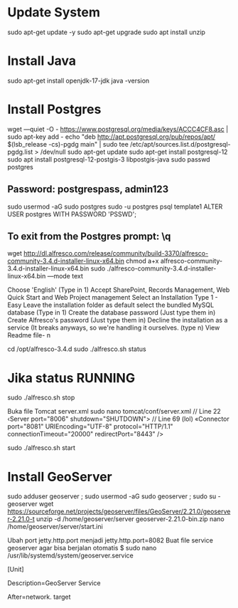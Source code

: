# Update System
sudo apt-get update -y
sudo apt-get upgrade
sudo apt install unzip

# Install Java
sudo apt-get install openjdk-17-jdk
java -version

# Install Postgres
wget —quiet -O - https://www.postgresql.org/media/keys/ACCC4CF8.asc | sudo apt-key add - 
echo "deb http://apt.postgresql.org/pub/repos/apt/  $(lsb_release -cs)-pgdg main" | sudo tee /etc/apt/sources.list.d/postgresql-pgdg.list &gt;  /dev/null
sudo apt-get update
sudo apt-get install postgresql-12
sudo apt install postgresql-12-postgis-3 libpostgis-java
sudo passwd postgres
## Password: postgrespass, admin123
sudo usermod -aG sudo postgres
sudo -u postgres psql template1
ALTER USER postgres WITH PASSWORD 'PSSWD';
## To exit from the Postgres prompt: \q


wget http://dl.alfresco.com/release/community/build-3370/alfresco-community-3.4.d-installer-linux-x64.bin
chmod a+x alfresco-community-3.4.d-installer-linux-x64.bin
sudo ./alfresco-community-3.4.d-installer-linux-x64.bin —mode text

Choose 'English' (Type in 1)
﻿﻿Accept SharePoint, Records Management, Web Quick Start and Web Project management
﻿﻿Select an Installation Type 1 - Easy
﻿Leave the installation folder as default
﻿﻿select the bundled MySQL database (Type in 1)
﻿﻿Create the database password (Just type them in)
﻿﻿Create Alfresco's password (Just type them in)
﻿﻿Decline the installation as a service (It breaks anyways, so we're handling it ourselves. (type n)
View Readme file- n

cd  /opt/alfresco-3.4.d 
sudo ./alfresco.sh status

# Jika status RUNNING
sudo ./alfresco.sh stop

Buka file Tomcat server.xml
sudo nano tomcat/conf/server.xml
// Line 22
‹Server port="8006" shutdown="SHUTDOWN">
// Line 69 (lol)
«Connector port="8081" URIEncoding="UTF-8" protocol="НТТР/1.1"
connectionTimeout="20000" redirectPort="8443" />

sudo ./alfresco.sh start

# Install GeoServer
sudo adduser geoserver  ;  sudo usermod -aG sudo geoserver  ;  sudo su - geoserver 
wget https://sourceforge.net/projects/geoserver/files/GeoServer/2.21.0/geoserver-2.21.0-t
unzip -d /home/geoserver/server geoserver-2.21.0-bin.zip 
nano /home/geoserver/server/start.ini

Ubah port jetty.http.port menjadi jetty.http.port=8082
Buat file service geoserver agar bisa berjalan otomatis $ sudo nano /usr/lib/systemd/system/geoserver.service

[Unit]

Description=GeoServer Service

After=network. target
